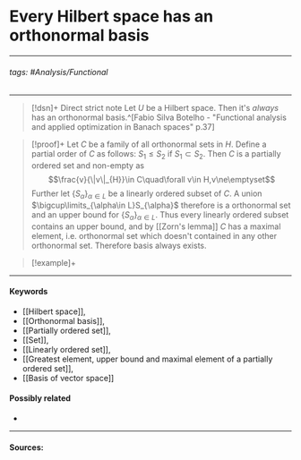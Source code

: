 # Every Hilbert space has an orthonormal basis
***
###### tags: #Analysis/Functional 
***
>[!dsn]+ Direct strict note
>Let $U$ be a Hilbert space. Then it's *always* has an orthonormal basis.^[Fabio Silva Botelho - "Functional analysis and applied optimization in Banach spaces" p.37]

>[!proof]+
>Let $C$ be a family of all orthonormal sets in $H$. Define a partial order of $C$ as follows: $S_{1}\le S_{2}$ if $S_{1}\subset S_{2}$. Then $C$ is a partially ordered set and non-empty as
>$$\frac{v}{\|v\|_{H}}\in C\quad\forall v\in H,v\ne\emptyset$$
>Further let $\{S_{\alpha}\}_{\alpha\in L}$ be a linearly ordered subset of $C$. A union $\bigcup\limits_{\alpha\in L}S_{\alpha}$ therefore is a orthonormal set and an upper bound for $\{S_{\alpha}\}_{\alpha\in L}$.
>Thus every linearly ordered subset contains an upper bound, and by [[Zorn's lemma]] $C$ has a maximal element, i.e. orthonormal set which doesn't contained in any other orthonormal set. Therefore basis always exists.

>[!example]+ 
>
***
#### Keywords
- [[Hilbert space]],
- [[Orthonormal basis]],
- [[Partially ordered set]],
- [[Set]],
- [[Linearly ordered set]],
- [[Greatest element, upper bound and maximal element of a partially ordered set]],
- [[Basis of vector space]]
#### Possibly related
- 
***
#### Sources:
